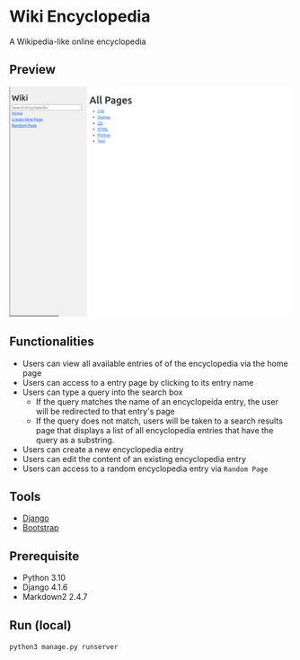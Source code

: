 # Wiki Encyclopedia

A Wikipedia-like online encyclopedia

## Preview
![](/wiki_preview.png)

## Functionalities
- Users can view all available entries of of the encyclopedia via the home page
- Users can access to a entry page by clicking to its entry name
- Users can type a query into the search box
    + If the query matches the name of an encyclopeida entry, the user will be redirected to that entry's page
    + If the query does not match, users will be taken to a search results page that displays a list of all encyclopedia entries that have the query as a substring.
- Users can create a new encyclopedia entry
- Users can edit the content of an existing encyclopedia entry
- Users can access to a random encyclopedia entry via `Random Page`

## Tools
- [Django](https://www.djangoproject.com/)
- [Bootstrap](https://getbootstrap.com/)

## Prerequisite
- Python 3.10
- Django 4.1.6
- Markdown2 2.4.7

## Run (local)
```bash
python3 manage.py runserver
```